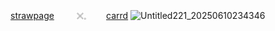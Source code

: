  [strawpage](https://kylism.straw.page/) 　　 𓏴𓈒 　　[carrd](https://kylism.carrd.co/)
![Untitled221_20250610234346](https://github.com/user-attachments/assets/296d521b-c2c1-4d6b-9064-b1d142c41425)

